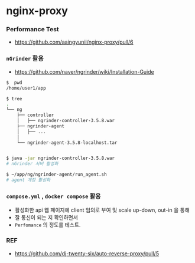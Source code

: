 # nginx-proxy

### Performance Test

- https://github.com/aaingyunii/nginx-proxy/pull/6

### `nGrinder` 활용

- https://github.com/naver/ngrinder/wiki/Installation-Guide

```bash
$  pwd
/home/user1/app

$ tree
.
└── ng
    ├── controller
    │   ├── ngrinder-controller-3.5.8.war
    ├── ngrinder-agent
    │   ├── ...
    │   
    └── ngrinder-agent-3.5.8-localhost.tar


$ java -jar ngrinder-controller-3.5.8.war
# nGrinder 서버 활성화

$ ~/app/ng/ngrinder-agent/run_agent.sh
# agent 계정 활성화

```

### `compose.yml` , `docker compose` 활용

- 활성화한 api 웹 페이지에 client 임의로 부여 및 scale up-down, out-in 을 통해
- 잘 통신이 되는 지 확인하면서
- `Perfomance` 의 정도를 테스트.

### REF

- https://github.com/dj-twenty-six/auto-reverse-proxy/pull/5